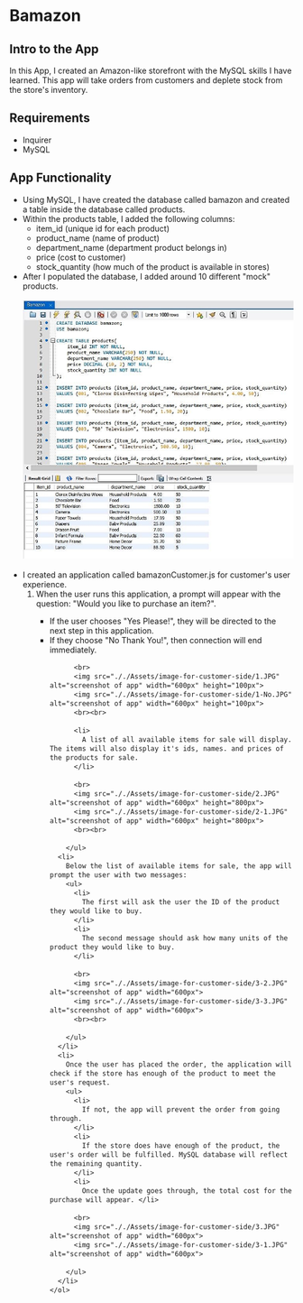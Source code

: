 <h1>Bamazon</h1>

<h2>Intro to the App</h2> In this App, I created an Amazon-like storefront with the MySQL skills I have learned. This app will take orders from customers and deplete stock from the store's inventory.

<h2>Requirements</h2>
<ul>
  <li>Inquirer</li>
  <li>MySQL</li>
</ul>

<h2>App Functionality</h2>
<ul>
  <li>
    Using MySQL, I have created the database called bamazon and created a table inside the database called products.
  </li>
  <li>
    Within the products table, I added the following columns:
    <ul>
      <li>item_id (unique id for each product)</li>
      <li>product_name (name of product)</li>
      <li>department_name (department product belongs in)</li>
      <li>price (cost to customer)</li>
      <li>stock_quantity (how much of the product is available in stores)</li>
    </ul>
  </li>
  <li>
    After I populated the database, I added around 10 different "mock" products.
  </li>

  <br>
  <img src="././Assets/image-for-customer-side/MySQL.JPG" alt="screenshot of MySQL" width="600px">
  <br><br>

  <li>
    I created an application called bamazonCustomer.js for customer's user experience.
    <ol>
      <li>
        When the user runs this application, a prompt will appear with the question: "Would you like to purchase an item?".
      </li>
        <ul>
          <li>
            If the user chooses "Yes Please!", they will be directed to the next step in this application.
          </li>
          <li>
            If they choose "No Thank You!", then connection will end immediately.
          </li>

          <br>
          <img src="././Assets/image-for-customer-side/1.JPG" alt="screenshot of app" width="600px" height="100px">
          <img src="././Assets/image-for-customer-side/1-No.JPG" alt="screenshot of app" width="600px" height="100px">
          <br><br>

          <li>
            A list of all available items for sale will display. The items will also display it's ids, names. and prices of the products for sale.
          </li>

          <br>
          <img src="././Assets/image-for-customer-side/2.JPG" alt="screenshot of app" width="600px" height="800px">
          <img src="././Assets/image-for-customer-side/2-1.JPG" alt="screenshot of app" width="600px" height="800px">
          <br><br>

        </ul>
      <li>
        Below the list of available items for sale, the app will prompt the user with two messages:
        <ul>
          <li>
            The first will ask the user the ID of the product they would like to buy.
          </li>
          <li>
            The second message should ask how many units of the product they would like to buy.
          </li>

          <br>
          <img src="././Assets/image-for-customer-side/3-2.JPG" alt="screenshot of app" width="600px">
          <img src="././Assets/image-for-customer-side/3-3.JPG" alt="screenshot of app" width="600px">
          <br><br>

        </ul>
      </li>
      <li>
        Once the user has placed the order, the application will check if the store has enough of the product to meet the user's request.
        <ul>
          <li>
            If not, the app will prevent the order from going through.
          </li>
          <li>
            If the store does have enough of the product, the user's order will be fulfilled. MySQL database will reflect the remaining quantity.
          </li>
          <li>
            Once the update goes through, the total cost for the purchase will appear. </li>

          <br>
          <img src="././Assets/image-for-customer-side/3.JPG" alt="screenshot of app" width="600px">
          <img src="././Assets/image-for-customer-side/3-1.JPG" alt="screenshot of app" width="600px">

        </ul>
      </li>
    </ol>
</ul>
